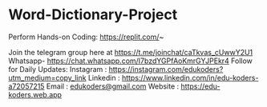 # Word-Dictionary-Project

Perform Hands-on Coding:
https://replit.com/~

Join the telegram group here at https://t.me/joinchat/caTkvas_cUwwY2U1
Whatsapp- https://chat.whatsapp.com/I7bzdYGPfAoKmrGYJPEkr4
Follow for Daily Updates:
Instagram : https://instagram.com/edukoders?utm_medium=copy_link
Linkedin : https://www.linkedin.com/in/edu-koders-a72057215
Email : edukoders@gmail.com
Website : https://edu-koders.web.app
